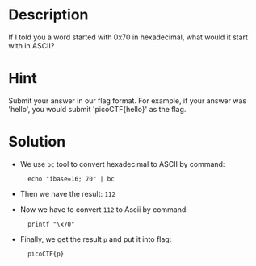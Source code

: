 # Description
If I told you a word started with 0x70 in hexadecimal, what would it start with in ASCII?

# Hint
Submit your answer in our flag format. For example, if your answer was 'hello', you would submit 'picoCTF{hello}' as the flag.

# Solution
- We use `bc` tool to convert hexadecimal to ASCII by command:

        echo "ibase=16; 70" | bc

- Then we have the result: `112`
- Now we have to convert `112` to Ascii by command:

        printf "\x70"
- Finally, we get the result `p` and put it into flag:

        picoCTF{p}